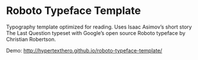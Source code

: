 # Roboto Typeface Template

Typography template optimized for reading. Uses Isaac Asimov’s short story The Last Question typeset with Google’s open source Roboto typeface by Christian Robertson.

Demo: <http://hypertexthero.github.io/roboto-typeface-template/>